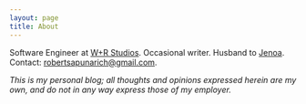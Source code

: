 ```yaml
---
layout: page
title: About
---
```


Software Engineer at [W+R Studios](http://wrstudios.com). Occasional writer. Husband to [Jenoa](http://www.jenoasaplin.com/). Contact: [robertsapunarich@gmail.com](mailto:robertsapunarich@gmail.com). 

_This is my personal blog; all thoughts and opinions expressed herein are my own, and do not in any way express those of my employer._